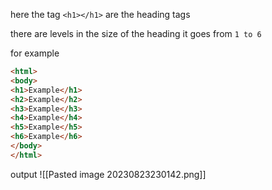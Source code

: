 here the tag `<h1></h1>` are the heading tags

there are levels in the size of the heading it goes from `1 to 6`

for example 
```html
<html>
<body>
<h1>Example</h1>
<h2>Example</h2>
<h3>Example</h3>
<h4>Example</h4>
<h5>Example</h5>
<h6>Example</h6>
</body>
</html>
```

output 
![[Pasted image 20230823230142.png]]
